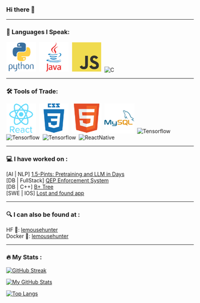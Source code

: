### Hi there 👋

<!--
**lemousehunter/lemousehunter** is a ✨ _special_ ✨ repository because its `README.md` (this file) appears on your GitHub profile.

Here are some ideas to get you started:

- 🔭 I’m currently working on ...
- 🌱 I’m currently learning ...
- 👯 I’m looking to collaborate on ...
- 🤔 I’m looking for help with ...
- 💬 Ask me about ...
- 📫 How to reach me: ...
- 😄 Pronouns: ...
- ⚡ Fun fact: ...
-->

---

### :microphone: Languages I Speak:
<img src = "https://github.com/devicons/devicon/blob/master/icons/python/python-original-wordmark.svg" title="Python" width="80" height="80"/>&nbsp;
<img src="https://github.com/devicons/devicon/blob/master/icons/java/java-original-wordmark.svg" title="Java" alt="Java" width="80" height="80"/>&nbsp;
<img src="https://github.com/devicons/devicon/blob/master/icons/javascript/javascript-original.svg" title="JavaScript" alt="JavaScript" width="80" height="80"/>&nbsp;
<img src="https://cdn.jsdelivr.net/gh/devicons/devicon/icons/c/c-original.svg" title="C" alt="C" width="80" height="80"/>&nbsp;

---

### :hammer_and_wrench: Tools of Trade:
<div><i class="icon-cassandra"></i>
<img src="https://github.com/devicons/devicon/blob/master/icons/react/react-original-wordmark.svg" title="React" alt="React" width="80" height="80"/>&nbsp;
<img src="https://github.com/devicons/devicon/blob/master/icons/css3/css3-plain-wordmark.svg"  title="CSS3" alt="CSS" width="80" height="80"/>&nbsp;
<img src="https://github.com/devicons/devicon/blob/master/icons/html5/html5-original.svg" title="HTML5" alt="HTML" width="80" height="80"/>&nbsp;
<img src="https://github.com/devicons/devicon/blob/master/icons/mysql/mysql-original-wordmark.svg" title="MySQL"  alt="MySQL" width="80" height="80"/>&nbsp;
<img src="https://cdn.jsdelivr.net/gh/devicons/devicon/icons/tensorflow/tensorflow-original.svg" title="Tensorflow"  alt="Tensorflow" width="80" height="80"/>&nbsp;
<img src="https://cdn.jsdelivr.net/gh/devicons/devicon@latest/icons/pytorch/pytorch-original.svg" title="PyTorch"  alt="Tensorflow" width="80" height="80"/>&nbsp;
<img src="https://cdn.jsdelivr.net/gh/devicons/devicon@latest/icons/postgresql/postgresql-original.svg" title="PostgreSQL"  alt="Tensorflow" width="80" height="80"/>&nbsp;
<img src="https://cdn.jsdelivr.net/gh/devicons/devicon/icons/react/react-original.svg" title="ReactNative" alt="ReactNative" width="80" height="80"/>&nbsp;

---

### 💻 I have worked on :
[AI | NLP] [1.5-Pints: Pretraining and LLM in Days](https://github.com/Pints-AI/1.5-Pints)<br> 
[DB | FullStack] [QEP Enforcement System](https://github.com/lemousehunter/SC3020-Project-2)<br> 
[DB | C++] [B+ Tree](https://github.com/lemousehunter/SC3020-Project-1)<br> 
[SWE | IOS] [Lost and found app](https://github.com/lemousehunter/SC2006_Meta-4)<br> 

---

### 🔍 I can also be found at :
HF 🤗: [lemousehunter](https://huggingface.co/lemousehunter)
<br>
Docker 🐳: [lemousehunter](https://hub.docker.com/u/lemousehunter)

---

### :fire: My Stats :

[![GitHub Streak](http://github-readme-streak-stats.herokuapp.com?user=lemousehunter&theme=dark&background=000000)](https://git.io/streak-stats)

[![My GitHub Stats](https://my-repo-latest.vercel.app/api?username=lemousehunter&theme=transparent&show_icons=true)](https://github.com/anuraghazra/github-readme-stats)

[![Top Langs](https://my-repo-latest.vercel.app/api/top-langs/?username=lemousehunter&hide=Jupyter%20Notebook&theme=transparent&show_icons=true)](https://github.com/anuraghazra/github-readme-stats)
